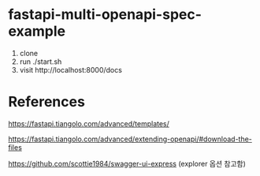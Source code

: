 # fastapi-multi-openapi-spec-example

1. clone
2. run ./start.sh
3. visit http://localhost:8000/docs

# References

https://fastapi.tiangolo.com/advanced/templates/

https://fastapi.tiangolo.com/advanced/extending-openapi/#download-the-files

https://github.com/scottie1984/swagger-ui-express (explorer 옵션 참고함)
